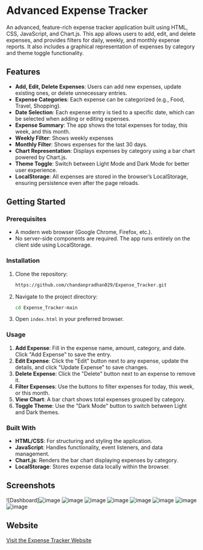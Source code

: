 # Advanced Expense Tracker

An advanced, feature-rich expense tracker application built using HTML, CSS, JavaScript, and Chart.js. This app allows users to add, edit, and delete expenses, and provides filters for daily, weekly, and monthly expense reports. It also includes a graphical representation of expenses by category and theme toggle functionality.

## Features

- **Add, Edit, Delete Expenses**: Users can add new expenses, update existing ones, or delete unnecessary entries.
- **Expense Categories**: Each expense can be categorized (e.g., Food, Travel, Shopping).
- **Date Selection**: Each expense entry is tied to a specific date, which can be selected when adding or editing expenses.
- **Expense Summary**: The app shows the total expenses for today, this week, and this month.
- **Weekly Filter**: Shows weekly expenses
- **Monthly Filter**: Shows expenses for the last 30 days.
- **Chart Representation**: Displays expenses by category using a bar chart powered by Chart.js.
- **Theme Toggle**: Switch between Light Mode and Dark Mode for better user experience.
- **LocalStorage**: All expenses are stored in the browser’s LocalStorage, ensuring persistence even after the page reloads.

## Getting Started

### Prerequisites

- A modern web browser (Google Chrome, Firefox, etc.).
- No server-side components are required. The app runs entirely on the client side using LocalStorage.

### Installation

1. Clone the repository:
    ```bash
    https://github.com/chandanpradhan029/Expense_Tracker.git
    ```
2. Navigate to the project directory:
    ```bash
    cd Expense_Tracker-main
    ```
3. Open `index.html` in your preferred browser.

### Usage

1. **Add Expense**: Fill in the expense name, amount, category, and date. Click "Add Expense" to save the entry.
2. **Edit Expense**: Click the "Edit" button next to any expense, update the details, and click "Update Expense" to save changes.
3. **Delete Expense**: Click the "Delete" button next to an expense to remove it.
4. **Filter Expenses**: Use the buttons to filter expenses for today, this week, or this month.
5. **View Chart**: A bar chart shows total expenses grouped by category.
6. **Toggle Theme**: Use the "Dark Mode" button to switch between Light and Dark themes.



### Built With

- **HTML/CSS**: For structuring and styling the application.
- **JavaScript**: Handles functionality, event listeners, and data management.
- **Chart.js**: Renders the bar chart displaying expenses by category.
- **LocalStorage**: Stores expense data locally within the browser.


## Screenshots

![Dashboard]![image](https://github.com/user-attachments/assets/3cc9f144-2b12-4112-92a6-4c380469f2b7)
![image](https://github.com/user-attachments/assets/ab54bfbc-7a30-4d9a-9162-e1f28aacbb56)
![image](https://github.com/user-attachments/assets/e5975552-9282-4497-aa0d-133806ec4e6c)
![image](https://github.com/user-attachments/assets/5f5f7ac1-fa4f-48b6-990b-231ba41ccc1d)
![image](https://github.com/user-attachments/assets/bcb3d59d-01b0-439b-8be7-3846444442e0)
![image](https://github.com/user-attachments/assets/04fa0b41-36dc-495c-be7a-dd3d3350c715)
![image](https://github.com/user-attachments/assets/5c24d32f-12e9-4085-a1fd-29952893b281)
![image](https://github.com/user-attachments/assets/23aca842-7b02-4c36-bbbc-1df41238604c)









## Website
[Visit the Expense Tracker Website](https://chandanpradhan029.github.io/Expense_Tracker/)


